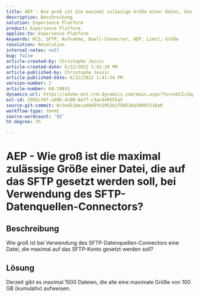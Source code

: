 ```yaml
---
title: AEP - Wie groß ist die maximal zulässige Größe einer Datei, die auf das SFTP gesetzt werden soll, bei Verwendung des SFTP-Datenquellen-Connectors?
description: Beschreibung
solution: Experience Platform
product: Experience Platform
applies-to: Experience Platform
keywords: KCS, SFTP, Aufnahme, Quell-Connector, AEP, Limit, Größe
resolution: Resolution
internal-notes: null
bug: false
article-created-by: Christophe Jossic
article-created-date: 6/22/2022 1:41:29 PM
article-published-by: Christophe Jossic
article-published-date: 6/22/2022 1:41:54 PM
version-number: 2
article-number: KA-19932
dynamics-url: https://adobe-ent.crm.dynamics.com/main.aspx?forceUCI=1&pagetype=entityrecord&etn=knowledgearticle&id=360ee7ff-30f2-ec11-bb3d-6045bd0158c7
exl-id: 2992cf8f-a996-4c00-8a77-c3ac440555a5
source-git-commit: 0c3e421beca46d9fe1952b1f98538a50697216a0
workflow-type: tm+mt
source-wordcount: '92'
ht-degree: 3%

---
```


# AEP - Wie groß ist die maximal zulässige Größe einer Datei, die auf das SFTP gesetzt werden soll, bei Verwendung des SFTP-Datenquellen-Connectors?

## Beschreibung

Wie groß ist bei Verwendung des SFTP-Datenquellen-Connectors eine Datei, die maximal auf das SFTP-Konto gesetzt werden soll?

## Lösung


Derzeit gibt es maximal 1500 Dateien, die alle eine maximale Größe von 100 GB (kumulativ) aufweisen.
